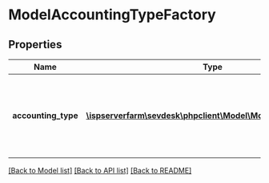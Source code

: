 # ModelAccountingTypeFactory

## Properties
Name | Type | Description | Notes
------------ | ------------- | ------------- | -------------
**accounting_type** | [**\ispserverfarm\sevdesk\phpclient\Model\ModelAccountingType**](ModelAccountingType.md) | here you can find useful parameters for your accounting type request | [optional] 

[[Back to Model list]](../README.md#documentation-for-models) [[Back to API list]](../README.md#documentation-for-api-endpoints) [[Back to README]](../README.md)


